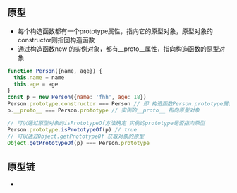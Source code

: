 ## 原型
+ 每个构造函数都有一个prototype属性，指向它的原型对象，原型对象的constructor则指回构造函数
+ 通过构造函数new 的实例对象，都有__proto__属性，指向构造函数的原型对象
```js
function Person({name, age}) {
  this.name = name
  this.age = age
}
const p = new Person({name: 'fhh', age: 18})
Person.prototype.constructor === Person // 即 构造函数Person.prototype属性 指向 Person的原型对象，Person.constructor指向构造函数Person
p.__proto__ === Person.prototype // 实例的__proto__ 指向原型对象

// 可以通过原型对象的isPrototypeOf方法确定 实例的prototype是否指向原型
Person.prototype.isPrototypeOf(p) // true
// 可以通过Object.getPrototypeOf 获取对象的原型
Object.getPrototypeOf(p) === Person.prototype
```
## 原型链
+ 
